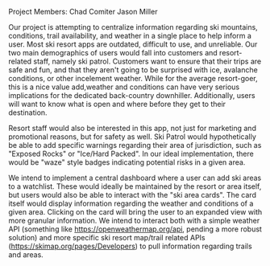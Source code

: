 Project Members:
Chad Comiter
Jason Miller

Our project is attempting to centralize information regarding ski mountains, conditions, trail availability, and weather in a single place to help inform a user. Most ski resort apps are outdated, difficult to use, and unreliable. Our two main demographics of users would fall into customers and resort-related staff, namely ski patrol. Customers want to ensure that their trips are safe and fun, and that they aren't going to be surprised with ice, avalanche conditions, or other incelement weather. While for the average resort-goer, this is a nice value add,weather and conditions can have very serious implications for the dedicated back-country downhiller. Additionally, users will want to know what is open and where before they get to their destination. 

Resort staff would also be interested in this app, not just for marketing and promotional reasons, but for safety as well. Ski Patrol would hypothetically be able to add specific warnings regarding their area of jurisdiction, such as "Exposed Rocks" or "Ice/Hard Packed". In our ideal implementation, there would be "waze" style badges indicating potential risks in a given area.

We intend to implement a central dashboard where a user can add ski areas to a watchlist. These would ideally be maintained by the resort or area itself, but users would also be able to interact with the "ski area cards". The card itself would display information regarding the weather and conditions of a given area. Clicking on the card will bring the user to an expanded view with more granular information. We intend to interact both with a simple weather API (something like https://openweathermap.org/api, pending a more robust solution) and more specific ski resort map/trail related APIs (https://skimap.org/pages/Developers) to pull information regarding trails and areas.


